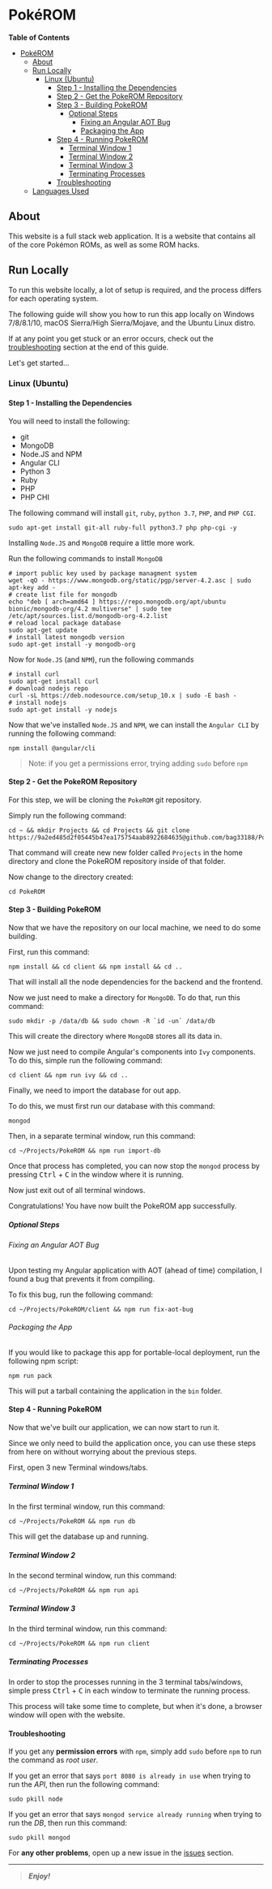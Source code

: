 [comment]: # "Begin README.md"

Pok&eacute;ROM
==============

**Table of Contents**

- [PokéROM](#pokeacuterom)
  * [About](#about)
  * [Run Locally](#run-locally)
    + [Linux (Ubuntu)](#linux-ubuntu)
      - [Step 1 - Installing the Dependencies](#step-1---installing-the-dependencies)
      - [Step 2 - Get the PokeROM Repository](#step-2---get-the-pokerom-repository)
      - [Step 3 - Building PokeROM](#step-3---building-pokerom)
        * [Optional Steps](#optional-steps)
          + [Fixing an Angular AOT Bug](#fixing-an-angular-aot-bug)
          + [Packaging the App](#packaging-the-app)
      - [Step 4 - Running PokeROM](#step-4---running-pokerom)
        * [Terminal Window 1](#terminal-window-1)
        * [Terminal Window 2](#terminal-window-2)
        * [Terminal Window 3](#terminal-window-3)
        * [Terminating Processes](#terminating-processes)
      - [Troubleshooting](#troubleshooting)
  * [Languages Used](#languages-used)

## About

This website is a full stack web application. It is a website that contains all of the core Pok&eacute;mon ROMs, 
as well as some ROM hacks.

## Run Locally

To run this website locally, a lot of setup is required, and the process differs for each operating system.

The following guide will show you how to run this app locally on Windows 7/8/8.1/10, macOS Sierra/High Sierra/Mojave, 
and the Ubuntu Linux distro.

If at any point you get stuck or an error occurs, check out the [troubleshooting](#troubleshooting) 
section at the end of this guide.

Let's get started...

### Linux (Ubuntu)

#### Step 1 - Installing the Dependencies

You will need to install the following:

* git
* MongoDB
* Node.JS and NPM
* Angular CLI
* Python 3
* Ruby
* PHP
* PHP CHI

The following command will install `git`, `ruby`, `python 3.7`, `PHP`, and `PHP CGI`.

```shell script
sudo apt-get install git-all ruby-full python3.7 php php-cgi -y
```

Installing `Node.JS` and `MongoDB` require a little more work.

Run the following commands to install `MongoDB`

```shell script
# import public key used by package managment system
wget -qO - https://www.mongodb.org/static/pgp/server-4.2.asc | sudo apt-key add -
# create list file for mongodb
echo "deb [ arch=amd64 ] https://repo.mongodb.org/apt/ubuntu bionic/mongodb-org/4.2 multiverse" | sudo tee /etc/apt/sources.list.d/mongodb-org-4.2.list
# reload local package database
sudo apt-get update
# install latest mongodb version
sudo apt-get install -y mongodb-org
```

Now for `Node.JS` (and `NPM`), run the following commands

```shell script
# install curl
sudo apt-get install curl
# download nodejs repo
curl -sL https://deb.nodesource.com/setup_10.x | sudo -E bash -
# install nodejs
sudo apt-get install -y nodejs
```

Now that we've installed `Node.JS` and `NPM`, we can install the `Angular CLI` by running the following command:
```shell script
npm install @angular/cli
```

> Note: if you get a permissions error, trying adding `sudo` before `npm`

#### Step 2 - Get the PokeROM Repository

For this step, we will be cloning the `PokeROM` git repository.

Simply run the following command:

```shell script
cd ~ && mkdir Projects && cd Projects && git clone https://9a2ed485d2f05445b47ea175754aab8922684635@github.com/bag33188/PokeROM.git
```

That command will create new new folder called `Projects` in the home directory and clone the PokeROM
repository inside of that folder.

Now change to the directory created:

```shell script
cd PokeROM
```

#### Step 3 - Building PokeROM

Now that we have the repository on our local machine, we need to do some building.

First, run this command: 

```shell script
npm install && cd client && npm install && cd ..
```

That will install all the node dependencies for the backend and the frontend.

Now we just need to make a directory for `MongoDB`. To do that, run this command:

```shell script
sudo mkdir -p /data/db && sudo chown -R `id -un` /data/db
```

This will create the directory where `MongoDB` stores all its data in.

Now we just need to compile Angular's components into `Ivy` components. To do this, simple run the following command:

```shell script
cd client && npm run ivy && cd ..
```

Finally, we need to import the database for out app.

To do this, we must first run our database with this command: 

```shell script
mongod
```

Then, in a separate terminal window, run this command:

```shell script
cd ~/Projects/PokeROM && npm run import-db
```

Once that process has completed, you can now stop the `mongod` process by pressing <kbd>Ctrl</kbd> + <kbd>C</kbd>
in the window where it is running.

Now just exit out of all terminal windows.

Congratulations! You have now built the PokeROM app successfully.

##### Optional Steps

###### Fixing an Angular AOT Bug

Upon testing my Angular application with AOT (ahead of time) compilation, I found a bug that prevents it from 
compiling. 

To fix this bug, run the following command:

```shell script
cd ~/Projects/PokeROM/client && npm run fix-aot-bug
```

###### Packaging the App

If you would like to package this app for portable-local deployment, run the following npm script:

```shell script
npm run pack
```

This will put a tarball containing the application in the `bin` folder.

#### Step 4 - Running PokeROM

Now that we've built our application, we can now start to run it.

Since we only need to build the application once, you can use these steps from here on without worrying about the 
previous steps.

First, open 3 new Terminal windows/tabs.

##### Terminal Window 1

In the first terminal window, run this command:

```shell script
cd ~/Projects/PokeROM && npm run db
```

This will get the database up and running.

##### Terminal Window 2

In the second terminal window, run this command:

```shell script
cd ~/Projects/PokeROM && npm run api
```

##### Terminal Window 3 

In the third terminal window, run this command:

```shell script
cd ~/Projects/PokeROM && npm run client
```

##### Terminating Processes

In order to stop the processes running in the 3 terminal tabs/windows, simple press <kbd>Ctrl</kbd> + <kbd>C</kbd> 
in each window to terminate the running process.

This process will take some time to complete, but when it's done, a browser window will open with the website.

#### Troubleshooting

If you get any **permission errors** with `npm`, simply add `sudo` before `npm` to run the command as _root user_.

If you get an error that says `port 8080 is already in use` when trying to run the _API_, then run the following command:

```shell script
sudo pkill node
``` 

If you get an error that says `mongod service already running` when trying to run the _DB_, then run this command:

```shell script
sudo pkill mongod
```

For **any other problems**, open up a new issue in the [issues](https://github.com/bag33188/PokeROM/issues) section.

[source-code-pro-fonts-download]: <https://onedrive.live.com/download?cid=093DC4D54812866B&resid=93DC4D54812866B%21106790&authkey=AGxEetnlDbFwcBA> 'Source Code Pro Fonts Download (Direct Download)'

--------

> _**Enjoy!**_

[comment]: # "End README.md"
